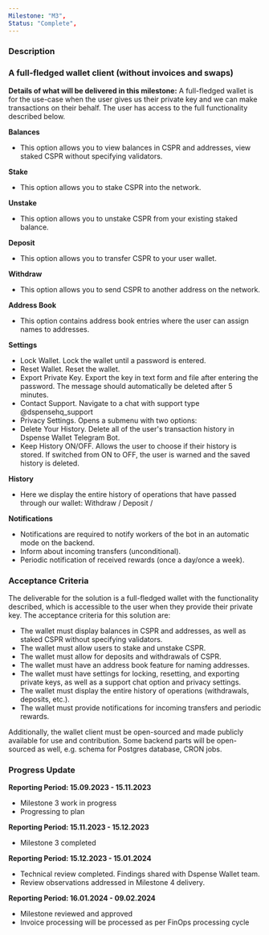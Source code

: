 ```yaml
---
Milestone: "M3",
Status: "Complete",
---
```

<!--lang:en--> 
### Description
### A full-fledged wallet client (without invoices and swaps)

**Details of what will be delivered in this milestone:**
A full-fledged wallet is for the use-case when the user gives us their private key and we can make transactions on their behalf. The user has access to the full functionality described below.

**Balances**
- This option allows you to view balances in CSPR and addresses, view staked CSPR without specifying validators.

**Stake**
- This option allows you to stake CSPR into the network.

**Unstake**
- This option allows you to unstake CSPR from your existing staked balance.

**Deposit**
- This option allows you to transfer CSPR to your user wallet.

**Withdraw**
- This option allows you to send CSPR to another address on the network.

**Address Book**
- This option contains address book entries where the user can assign names to addresses.

**Settings**
- Lock Wallet. Lock the wallet until a password is entered.
- Reset Wallet. Reset the wallet.
- Export Private Key. Export the key in text form and file after entering the password. The message should automatically be deleted after 5 minutes.
- Contact Support. Navigate to a chat with support type @dspensehq_support
- Privacy Settings. Opens a submenu with two options:
- Delete Your History. Delete all of the user's transaction history in Dspense Wallet Telegram Bot.
- Keep History ON/OFF. Allows the user to choose if their history is stored. If switched from ON to OFF, the user is warned and the saved history is deleted.

**History**
- Here we display the entire history of operations that have passed through our wallet: Withdraw / Deposit /

**Notifications**
- Notifications are required to notify workers of the bot in an automatic mode on the backend.
- Inform about incoming transfers (unconditional).
- Periodic notification of received rewards (once a day/once a week).


### Acceptance Criteria

The deliverable for the solution is a full-fledged wallet with the functionality described, which is accessible to the user when they provide their private key. The acceptance criteria for this solution are:

- The wallet must display balances in CSPR and addresses, as well as staked CSPR without specifying validators.
- The wallet must allow users to stake and unstake CSPR.
- The wallet must allow for deposits and withdrawals of CSPR.
- The wallet must have an address book feature for naming addresses.
- The wallet must have settings for locking, resetting, and exporting private keys, as well as a support chat option and privacy settings.
- The wallet must display the entire history of operations (withdrawals, deposits, etc.).
- The wallet must provide notifications for incoming transfers and periodic rewards.

Additionally, the wallet client must be open-sourced and made publicly available for use and contribution. 
Some backend parts will be open-sourced as well, e.g. schema for Postgres database, CRON jobs.


### Progress Update

**Reporting Period: 15.09.2023 - 15.11.2023**
- Milestone 3 work in progress
- Progressing to plan 

**Reporting Period: 15.11.2023 - 15.12.2023**
- Milestone 3 completed

**Reporting Period: 15.12.2023 - 15.01.2024**
- Technical review completed. Findings shared with Dspense Wallet team.
- Review observations addressed in Milestone 4 delivery.

**Reporting Period: 16.01.2024 - 09.02.2024**
- Milestone reviewed and approved
- Invoice processing will be processed as per FinOps processing cycle
